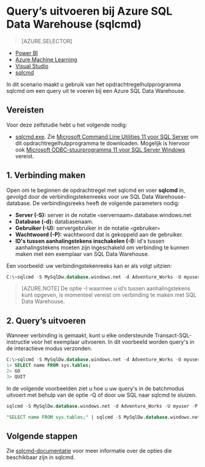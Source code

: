 <properties
   pageTitle="Query’s uitvoeren bij Azure SQL Data Warehouse (sqlcmd)| Microsoft Azure"
   description="Query’s uitvoeren bij Azure SQL Data Warehouse met het opdrachtregelhulpprogramma sqlcmd."
   services="sql-data-warehouse"
   documentationCenter="NA"
   authors="sonyam"
   manager="barbkess"
   editor=""/>

<tags
   ms.service="sql-data-warehouse"
   ms.devlang="NA"
   ms.topic="get-started-article"
   ms.tgt_pltfrm="NA"
   ms.workload="data-services"
   ms.date="07/22/2016"
   ms.author="mausher;barbkess;sonyama"/>

# Query’s uitvoeren bij Azure SQL Data Warehouse (sqlcmd)

> [AZURE.SELECTOR]
- [Power BI](sql-data-warehouse-get-started-visualize-with-power-bi.md)
- [Azure Machine Learning](sql-data-warehouse-get-started-analyze-with-azure-machine-learning.md)
- [Visual Studio](sql-data-warehouse-query-visual-studio.md)
- [sqlcmd](sql-data-warehouse-get-started-connect-sqlcmd.md) 

In dit scenario maakt u gebruik van het opdrachtregelhulpprogramma sqlcmd om een query uit te voeren bij een Azure SQL Data Warehouse.  

## Vereisten

Voor deze zelfstudie hebt u het volgende nodig:

-  [sqlcmd.exe][]. Zie [Microsoft Command Line Utilities 11 voor SQL Server][] om dit opdrachtregelhulpprogramma te downloaden. Mogelijk is hiervoor ook [Microsoft ODBC-stuurprogramma 11 voor SQL Server Windows][] vereist.

## 1. Verbinding maken

Open om te beginnen de opdrachtregel met sqlcmd en voer **sqlcmd** in, gevolgd door de verbindingstekenreeks voor uw SQL Data Warehouse-database. De verbindingsreeks heeft de volgende parameters nodig:

+ **Server (-S):** server in de notatie `<`servernaam`>`.database.windows.net
+ **Database (-d):** databasenaam.
+ **Gebruiker (-U):** servergebruiker in de notatie `<`gebruiker`>`
+ **Wachtwoord (-P):** wachtwoord dat is gekoppeld aan de gebruiker.
+ **ID's tussen aanhalingstekens inschakelen (-I):** id's tussen aanhalingstekens moeten zijn ingeschakeld om verbinding te kunnen maken met een exemplaar van SQL Data Warehouse.

Een voorbeeld: uw verbindingstekenreeks kan er als volgt uitzien:

```sql
C:\>sqlcmd -S MySqlDw.database.windows.net -d Adventure_Works -U myuser -P myP@ssword -I
```

> [AZURE.NOTE] De optie -I waarmee u id’s tussen aanhalingstekens kunt opgeven, is momenteel vereist om verbinding te maken met SQL Data Warehouse.

## 2. Query’s uitvoeren

Wanneer verbinding is gemaakt, kunt u elke ondersteunde Transact-SQL-instructie voor het exemplaar uitvoeren.  In dit voorbeeld worden query's in de interactieve modus verzonden.

```sql
C:\>sqlcmd -S MySqlDw.database.windows.net -d Adventure_Works -U myuser -P myP@ssword -I
1> SELECT name FROM sys.tables;
2> GO
3> QUIT
```

In de volgende voorbeelden ziet u hoe u uw query's in de batchmodus uitvoert met behulp van de optie -Q of door uw SQL naar sqlcmd te sluizen.

```sql
sqlcmd -S MySqlDw.database.windows.net -d Adventure_Works -U myuser -P myP@ssword -I -Q "SELECT name FROM sys.tables;"
```

```sql
"SELECT name FROM sys.tables;" | sqlcmd -S MySqlDw.database.windows.net -d Adventure_Works -U myuser -P myP@ssword -I > .\tables.out
```

## Volgende stappen

Zie [sqlcmd-documentatie][sqlcmd.exe] voor meer informatie over de opties die beschikbaar zijn in sqlcmd.

<!--Image references-->

<!--Article references-->

<!--MSDN references--> 
[sqlcmd.exe]: https://msdn.microsoft.com/library/ms162773.aspx
[Microsoft ODBC-stuurprogramma 11 voor SQL Server Windows]: https://www.microsoft.com/download/details.aspx?id=36434
[Microsoft Command Line Utilities 11 voor SQL Server]: http://go.microsoft.com/fwlink/?LinkId=321501
[Azure-portal]: https://portal.azure.com

<!--Other Web references-->



<!--HONumber=ago16_HO4-->


